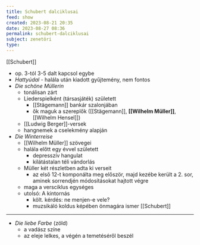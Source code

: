```yaml
---
title: Schubert dalciklusai
feed: show
created: 2023-08-21 20:35
date: 2023-08-27 08:36
permalink: schubert-dalciklusai
subject: zenetöri
type: 
---
```


[[Schubert]]

- op. 3-tól 3-5 dalt kapcsol egybe
- *Hattyúdal* - halála után kiadott gyűjtemény, nem fontos
- *Die schöne Müllerin*
	- tonálisan zárt
	- Liederspielként (társasjáték) született
		- [[Stägemann]] bankár szalonjában
		- ők maguk a szereplők ([[Stägemann]], **[[Wilhelm Müller]]**, [[Wilhelm Hensel]])
	- [[Ludwig Berger]]-versek
	- hangnemek a cselekmény alapján
- *Die Winterreise*
	- [[Wilhelm Müller]] szövegei
	- halála előtt egy évvel született
		- depresszív hangulat
		- kilátástalan téli vándorlás
	- Müller két részletben adta ki verseit
		- az első 12-t komponálta meg először, majd kezébe került a 2. sor, aminek sorrendjén módosításokat hajtott végre
	- maga a versciklus egységes
	- utolsó: A kintornás
		- költ. kérdés: ne menjen-e vele?
		- muzsikáló koldus képében önmagára ismer [[Schubert]]
----
- *Die liebe Farbe* (zöld)
	- a vadász színe
	- az eleje lelkes, a végén a temetéséről beszél